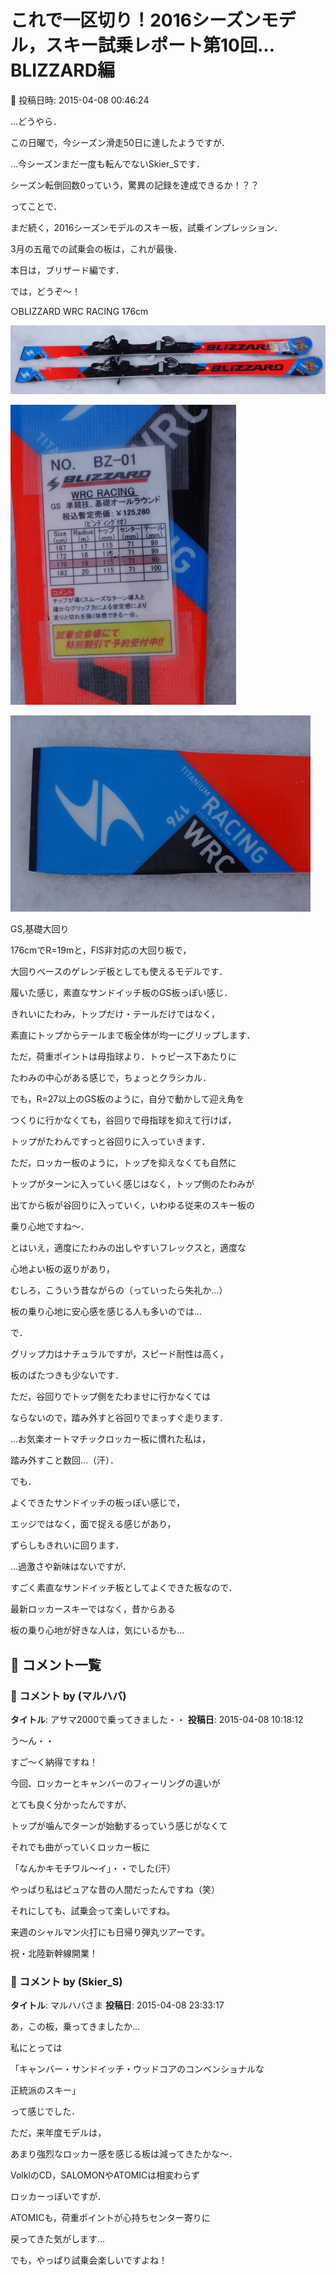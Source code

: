 # これで一区切り！2016シーズンモデル，スキー試乗レポート第10回…BLIZZARD編

📅 投稿日時: 2015-04-08 00:46:24

…どうやら．


この日曜で，今シーズン滑走50日に達したようですが．


…今シーズンまだ一度も転んでないSkier_Sです．


シーズン転倒回数0っていう，驚異の記録を達成できるか！？？





ってことで．


まだ続く，2016シーズンモデルのスキー板，試乗インプレッション．


3月の五竜での試乗会の板は，これが最後．


本日は，ブリザード編です．





では，どうぞ～！








○BLIZZARD WRC RACING 176cm




![366b6e4564462c2ef16a3eb73654f023.jpg](images/366b6e4564462c2ef16a3eb73654f023.jpg)









![3754b4f2307baa49f762c33b28b6f6e5.jpg](images/3754b4f2307baa49f762c33b28b6f6e5.jpg)









![99c8d118712e6613dcdeaad8fdc14424.jpg](images/99c8d118712e6613dcdeaad8fdc14424.jpg)







GS,基礎大回り





176cmでR=19mと，FIS非対応の大回り板で，


大回りベースのゲレンデ板としても使えるモデルです．





履いた感じ，素直なサンドイッチ板のGS板っぽい感じ．


きれいにたわみ，トップだけ・テールだけではなく，


素直にトップからテールまで板全体が均一にグリップします．


ただ，荷重ポイントは母指球より．トゥピース下あたりに


たわみの中心がある感じで，ちょっとクラシカル．


でも，R=27以上のGS板のように，自分で動かして迎え角を


つくりに行かなくても，谷回りで母指球を抑えて行けば，


トップがたわんですっと谷回りに入っていきます．





ただ，ロッカー板のように，トップを抑えなくても自然に


トップがターンに入っていく感じはなく，トップ側のたわみが


出てから板が谷回りに入っていく，いわゆる従来のスキー板の


乗り心地ですね～．


とはいえ，適度にたわみの出しやすいフレックスと，適度な


心地よい板の返りがあり，


むしろ，こういう昔ながらの（っていったら失礼か…）


板の乗り心地に安心感を感じる人も多いのでは…





で．


グリップ力はナチュラルですが，スピード耐性は高く，


板のばたつきも少ないです．





ただ，谷回りでトップ側をたわませに行かなくては


ならないので，踏み外すと谷回りでまっすぐ走ります．


…お気楽オートマチックロッカー板に慣れた私は，


踏み外すこと数回…（汗）．





でも．


よくできたサンドイッチの板っぽい感じで，


エッジではなく，面で捉える感じがあり，


ずらしもきれいに回ります．





…過激さや新味はないですが．


すごく素直なサンドイッチ板としてよくできた板なので．


最新ロッカースキーではなく，昔からある


板の乗り心地が好きな人は，気にいるかも…

## 💬 コメント一覧

### 💬 コメント by (マルハバ)
**タイトル**: アサマ2000で乗ってきました・・
**投稿日**: 2015-04-08 10:18:12

う～ん・・

すご～く納得ですね！



今回、ロッカーとキャンバーのフィーリングの違いが

とても良く分かったんですが、

トップが噛んでターンが始動するっていう感じがなくて

それでも曲がっていくロッカー板に

「なんかキモチワル～イ」・・でした(汗）



やっぱり私はピュアな昔の人間だったんですね（笑）



それにしても、試乗会って楽しいですね。

来週のシャルマン火打にも日帰り弾丸ツアーです。

祝・北陸新幹線開業！

### 💬 コメント by (Skier_S)
**タイトル**: マルハバさま
**投稿日**: 2015-04-08 23:33:17

あ，この板，乗ってきましたか…

私にとっては

「キャンバー・サンドイッチ・ウッドコアのコンベンショナルな

正統派のスキー」

って感じでした．



ただ，来年度モデルは，

あまり強烈なロッカー感を感じる板は減ってきたかな～．

VolklのCD，SALOMONやATOMICは相変わらず

ロッカーっぽいですが．

ATOMICも，荷重ポイントが心持ちセンター寄りに

戻ってきた気がします…



でも，やっぱり試乗会楽しいですよね！

